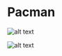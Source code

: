 # Pacman

![alt text](https://github.com/TimeEngineer/Pacman/blob/master/DataBase/Images/Readme/menu.png "menu")

![alt text](https://github.com/TimeEngineer/Pacman/blob/master/DataBase/Images/Readme/scores.png "scores")
